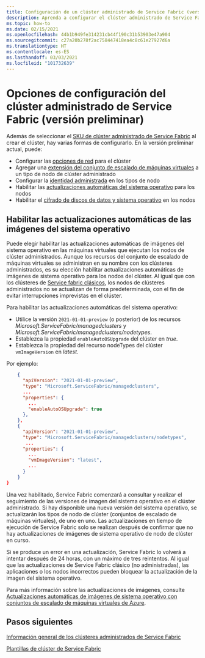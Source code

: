 ```yaml
---
title: Configuración de un clúster administrado de Service Fabric (versión preliminar)
description: Aprenda a configurar el clúster administrado de Service Fabric para las actualizaciones automáticas del sistema operativo, las reglas de grupo de seguridad de red y mucho más.
ms.topic: how-to
ms.date: 02/15/2021
ms.openlocfilehash: 44b1b949fe314231cb44f190c31b53903e47a904
ms.sourcegitcommit: c27a20b278f2ac758447418ea4c8c61e27927d6a
ms.translationtype: HT
ms.contentlocale: es-ES
ms.lasthandoff: 03/03/2021
ms.locfileid: "101732639"
---
```

# <a name="service-fabric-managed-cluster-preview-configuration-options"></a>Opciones de configuración del clúster administrado de Service Fabric (versión preliminar)

Además de seleccionar el [SKU de clúster administrado de Service Fabric](overview-managed-cluster.md#service-fabric-managed-cluster-skus) al crear el clúster, hay varias formas de configurarlo. En la versión preliminar actual, puede:

* Configurar las [opciones de red](how-to-managed-cluster-networking.md) para el clúster
* Agregar una [extensión del conjunto de escalado de máquinas virtuales](how-to-managed-cluster-vmss-extension.md) a un tipo de nodo de clúster administrado
* Configurar la [identidad administrada](how-to-managed-identity-managed-cluster-virtual-machine-scale-sets.md) en los tipos de nodo
* Habilitar las [actualizaciones automáticas del sistema operativo](how-to-managed-cluster-configuration.md#enable-automatic-os-image-upgrades) para los nodos
* Habilitar el [cifrado de discos de datos y sistema operativo](how-to-enable-managed-cluster-disk-encryption.md) en los nodos

## <a name="enable-automatic-os-image-upgrades"></a>Habilitar las actualizaciones automáticas de las imágenes del sistema operativo

Puede elegir habilitar las actualizaciones automáticas de imágenes del sistema operativo en las máquinas virtuales que ejecutan los nodos de clúster administrados. Aunque los recursos del conjunto de escalado de máquinas virtuales se administran en su nombre con los clústeres administrados, es su elección habilitar actualizaciones automáticas de imágenes de sistema operativo para los nodos del clúster. Al igual que con los clústeres de [Service fabric clásicos](service-fabric-best-practices-infrastructure-as-code.md#azure-virtual-machine-operating-system-automatic-upgrade-configuration), los nodos de clústeres administrados no se actualizan de forma predeterminada, con el fin de evitar interrupciones imprevistas en el clúster.

Para habilitar las actualizaciones automáticas del sistema operativo:

* Utilice la versión `2021-01-01-preview` (o posterior) de los recursos *Microsoft.ServiceFabric/managedclusters* y *Microsoft.ServiceFabric/managedclusters/nodetypes*.
* Establezca la propiedad `enableAutoOSUpgrade` del clúster en *true*.
* Establezca la propiedad del recurso nodeTypes del clúster `vmImageVersion` en *latest*.

Por ejemplo:

```json
    {
      "apiVersion": "2021-01-01-preview",
      "type": "Microsoft.ServiceFabric/managedclusters",
      ...
      "properties": {
        ...
        "enableAutoOSUpgrade": true
      },
    },
    {
      "apiVersion": "2021-01-01-preview",
      "type": "Microsoft.ServiceFabric/managedclusters/nodetypes",
       ...
      "properties": {
        ...
        "vmImageVersion": "latest",
        ...
      }
    }
}

```

Una vez habilitado, Service Fabric comenzará a consultar y realizar el seguimiento de las versiones de imagen del sistema operativo en el clúster administrado. Si hay disponible una nueva versión del sistema operativo, se actualizarán los tipos de nodo de clúster (conjuntos de escalado de máquinas virtuales), de uno en uno. Las actualizaciones en tiempo de ejecución de Service Fabric solo se realizan después de confirmar que no hay actualizaciones de imágenes de sistema operativo de nodo de clúster en curso.

Si se produce un error en una actualización, Service Fabric lo volverá a intentar después de 24 horas, con un máximo de tres reintentos. Al igual que las actualizaciones de Service Fabric clásico (no administradas), las aplicaciones o los nodos incorrectos pueden bloquear la actualización de la imagen del sistema operativo.

Para más información sobre las actualizaciones de imágenes, consulte [Actualizaciones automáticas de imágenes de sistema operativo con conjuntos de escalado de máquinas virtuales de Azure](../virtual-machine-scale-sets/virtual-machine-scale-sets-automatic-upgrade.md).

## <a name="next-steps"></a>Pasos siguientes

[Información general de los clústeres administrados de Service Fabric](overview-managed-cluster.md)

[Plantillas de clúster de Service Fabric](https://github.com/Azure-Samples/service-fabric-cluster-templates)
